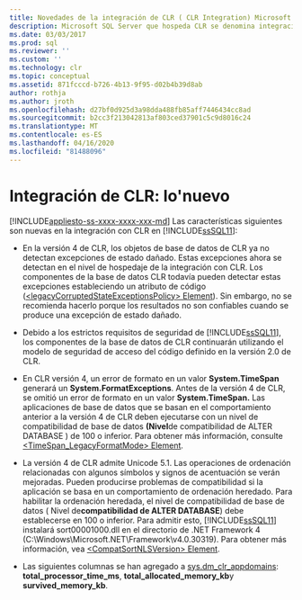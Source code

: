 ```yaml
---
title: Novedades de la integración de CLR ( CLR Integration) Microsoft Docs
description: Microsoft SQL Server que hospeda CLR se denomina integración de CLR. En este artículo se describen las nuevas características de la integración de CLR en SQL Server 2012.
ms.date: 03/03/2017
ms.prod: sql
ms.reviewer: ''
ms.custom: ''
ms.technology: clr
ms.topic: conceptual
ms.assetid: 871fcccd-b726-4b13-9f95-d02b4b39d8ab
author: rothja
ms.author: jroth
ms.openlocfilehash: d27bf0d925d3a98dda488fb85aff7446434cc8ad
ms.sourcegitcommit: b2cc3f213042813af803ced37901c5c9d8016c24
ms.translationtype: MT
ms.contentlocale: es-ES
ms.lasthandoff: 04/16/2020
ms.locfileid: "81488096"
---
```

# <a name="clr-integration---what39s-new"></a>Integración de CLR: lo&#39;nuevo
[!INCLUDE[appliesto-ss-xxxx-xxxx-xxx-md](../../includes/appliesto-ss-xxxx-xxxx-xxx-md.md)]
  Las características siguientes son nuevas en la integración con CLR en [!INCLUDE[ssSQL11](../../includes/sssql11-md.md)]:  
  
-   En la versión 4 de CLR, los objetos de base de datos de CLR ya no detectan excepciones de estado dañado. Estas excepciones ahora se detectan en el nivel de hospedaje de la integración con CLR. Los componentes de la base de datos CLR todavía pueden detectar estas excepciones estableciendo un atributo de código ([\<legacyCorruptedStateExceptionsPolicy> Element](https://go.microsoft.com/fwlink/?LinkId=204954)). Sin embargo, no se recomienda hacerlo porque los resultados no son confiables cuando se produce una excepción de estado dañado.  
  
-   Debido a los estrictos requisitos de seguridad de [!INCLUDE[ssSQL11](../../includes/sssql11-md.md)], los componentes de la base de datos de CLR continuarán utilizando el modelo de seguridad de acceso del código definido en la versión 2.0 de CLR.  
  
-   En CLR versión 4, un error de formato en un valor **System.TimeSpan** generará un **System.FormatExceptions**. Antes de la versión 4 de CLR, se omitió un error de formato en un valor **System.TimeSpan.** Las aplicaciones de base de datos que se basan en el comportamiento anterior a la versión 4 de CLR deben ejecutarse con un nivel de compatibilidad de base de datos **(Nivel**de compatibilidad de ALTER DATABASE ) de 100 o inferior. Para obtener más información, consulte [<TimeSpan_LegacyFormatMode> Element](https://go.microsoft.com/fwlink/?LinkId=205109).  
  
-   La versión 4 de CLR admite Unicode 5.1. Las operaciones de ordenación relacionadas con algunos símbolos y signos de acentuación se verán mejoradas. Pueden producirse problemas de compatibilidad si la aplicación se basa en un comportamiento de ordenación heredado. Para habilitar la ordenación heredada, el nivel de compatibilidad de base de datos ( Nivel de**compatibilidad de ALTER DATABASE**) debe establecerse en 100 o inferior. Para admitir esto, [!INCLUDE[ssSQL11](../../includes/sssql11-md.md)] instalará sort00001000.dll en el directorio de .NET Framework 4 (C:\Windows\Microsoft.NET\Framework\v4.0.30319). Para obtener más información, vea [ \<CompatSortNLSVersion> Element](https://go.microsoft.com/fwlink/?LinkId=205110).  
  
-   Las siguientes columnas se han agregado a [sys.dm_clr_appdomains](../../relational-databases/system-dynamic-management-views/sys-dm-clr-appdomains-transact-sql.md): **total_processor_time_ms**, **total_allocated_memory_kb**y **survived_memory_kb**.  
  
  
